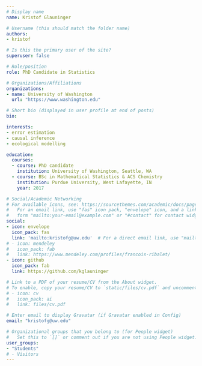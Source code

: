 ```yaml
---
# Display name
name: Kristof Glauninger

# Username (this should match the folder name)
authors:
- kristof

# Is this the primary user of the site?
superuser: false

# Role/position
role: PhD Candidate in Statistics

# Organizations/Affiliations
organizations:
- name: University of Washington
  url: "https://www.washington.edu"

# Short bio (displayed in user profile at end of posts)
bio: 

interests:
- error estimation
- causal inference
- ecological modelling

education:
  courses:
  - course: PhD candidate
    institution: University of Washington, Seattle, WA
  - course: BSc in Mathematical Statistics & ACS Chemistry
    institution: Purdue University, West Lafayette, IN
    year: 2017

# Social/Academic Networking
# For available icons, see: https://sourcethemes.com/academic/docs/page-builder/#icons
#   For an email link, use "fas" icon pack, "envelope" icon, and a link in the
#   form "mailto:your-email@example.com" or "#contact" for contact widget.
social:
- icon: envelope
  icon_pack: fas
  link: 'mailto:kristofg@uw.edu'  # For a direct email link, use "mailto:test@example.org".
# - icon: mendeley
#   icon_pack: fab
#   link: https://www.mendeley.com/profiles/francois-ribalet/  
- icon: github
  icon_pack: fab
  link: https://github.com/kglauninger  

# Link to a PDF of your resume/CV from the About widget.
# To enable, copy your resume/CV to `static/files/cv.pdf` and uncomment the lines below.
# - icon: cv
#   icon_pack: ai
#   link: files/cv.pdf

# Enter email to display Gravatar (if Gravatar enabled in Config)
email: "kristofg@uw.edu"

# Organizational groups that you belong to (for People widget)
#   Set this to `[]` or comment out if you are not using People widget.
user_groups:
- "Students"
# - Visitors
---
```

